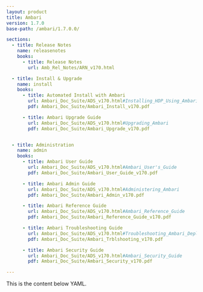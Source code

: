 ```yaml
---
layout: product
title: Ambari
version: 1.7.0
base-path: /ambari/1.7.0.0/

sections:
  - title: Release Notes
    name: releasenotes
    books:
      - title: Release Notes
        url: Amb_Rel_Notes/ARN_v170.html

  - title: Install & Upgrade
    name: install
    books:
      - title: Automated Install with Ambari
        url: Ambari_Doc_Suite/ADS_v170.html#Installing_HDP_Using_Ambari
        pdf: Ambari_Doc_Suite/Ambari_Install_v170.pdf

      - title: Ambari Upgrade Guide
        url: Ambari_Doc_Suite/ADS_v170.html#Upgrading_Ambari
        pdf: Ambari_Doc_Suite/Ambari_Upgrade_v170.pdf


  - title: Administration
    name: admin
    books:
      - title: Ambari User Guide
        url: Ambari_Doc_Suite/ADS_v170.html#Ambari_User's_Guide
        pdf: Ambari_Doc_Suite/Ambari_User_Guide_v170.pdf

      - title: Ambari Admin Guide
        url: Ambari_Doc_Suite/ADS_v170.html#Administering_Ambari
        pdf: Ambari_Doc_Suite/Ambari_Admin_v170.pdf

      - title: Ambari Reference Guide
        url: Ambari_Doc_Suite/ADS_v170.html#Ambari_Reference_Guide
        pdf: Ambari_Doc_Suite/Ambari_Reference_Guide_v170.pdf

      - title: Ambari Troubleshooting Guide
        url: Ambari_Doc_Suite/ADS_v170.html#Troubleshooting_Ambari_Deployments
        pdf: Ambari_Doc_Suite/Ambari_Trblshooting_v170.pdf

      - title: Ambari Security Guide
        url: Ambari_Doc_Suite/ADS_v170.html#Ambari_Security_Guide
        pdf: Ambari_Doc_Suite/Ambari_Security_v170.pdf

---
```


This is the content below YAML.
